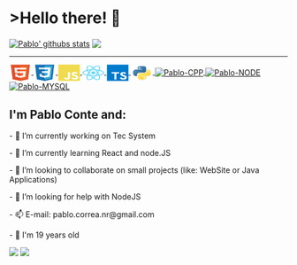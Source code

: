 <h1>>Hello there! 👋</h1>

<div style: "display: inline_block">
  <a href="https://github.com/Pablo-Conte"><img height="180em" align="center" src="https://github-readme-stats.vercel.app/api?username=Pablo-Conte&show_icons=true&include_all_commits=true&theme=github_dark&hide_border=true" alt="Pablo' githubs stats" /></a>
  <a href="https://github.com/anuraghazra/github-readme-stats"><img height="180em" align="center" src="https://github-readme-stats.vercel.app/api/top-langs/?username=Pablo-Conte&layout=compact&theme=github_dark&hide_border=true" /></a> 
</div>
<hr>
<a href="https://github.com/pablo-conte">
  <div style: "display: inline_block">
    <img align="center" alt="Pablo-HTML" height="30" width="40" src="https://raw.githubusercontent.com/devicons/devicon/master/icons/html5/html5-original.svg">
    <img align="center" alt="Pablo-CSS" height="30" width="40" src="https://raw.githubusercontent.com/devicons/devicon/master/icons/css3/css3-original.svg">
    <img align="center" alt="Pablo-JS" height="30" width="40" src="https://raw.githubusercontent.com/devicons/devicon/master/icons/javascript/javascript-plain.svg">
    <img align="center" alt="Pablo-REACT" height="30" width="40" src="https://raw.githubusercontent.com/devicons/devicon/master/icons/react/react-original.svg">
    <img align="center" alt="Pablo-TS" height="30" width="40" src="https://raw.githubusercontent.com/devicons/devicon/master/icons/typescript/typescript-plain.svg">
    <img align="center" alt="Pablo-PYTHON" height="30" width="40" src="https://raw.githubusercontent.com/devicons/devicon/master/icons/python/python-original.svg">
    <img align="center" alt="Pablo-CPP" height="30" width="40" src="https://cdn.jsdelivr.net/gh/devicons/devicon/icons/cplusplus/cplusplus-original.svg"/>
    <img align="center" alt="Pablo-NODE" height="30" width="40" src="https://cdn.jsdelivr.net/gh/devicons/devicon/icons/nodejs/nodejs-original.svg"/>
    <img align="center" alt="Pablo-MYSQL" height="30" width="40" src="https://cdn.jsdelivr.net/gh/devicons/devicon/icons/mysql/mysql-original.svg"/>
  </div>
</a>


<h2>I'm Pablo Conte and:</h2>

<p>- 🔭 I’m currently working on Tec System</p>
<p>- 🌱 I’m currently learning React and node.JS</p>
<p>- 👯 I’m looking to collaborate on small projects (like: WebSite or Java Applications)</p>
<p>- 🤔 I’m looking for help with NodeJS</p>
<p>- 📫 E-mail: pablo.correa.nr@gmail.com</p>
<p>- 🤗 I'm 19 years old</p>
<a href="mailto:pablo.correa.nr@gmail.com"><img src="https://img.shields.io/badge/-Gmail-%23333?style=for-the-badge&logo=gmail&logoColor=white" target="_blank"></a>
<a href="https://www.linkedin.com/in/pablo-conte-correa-2b97a7201/" target="_blank"><img src="https://img.shields.io/badge/-LinkedIn-%230077B5?style=for-the-badge&logo=linkedin&logoColor=white" target="_blank"></a>
